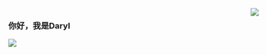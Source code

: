<img align="right" src="https://github-readme-stats.vercel.app/api?username=hacker233&show_icons=true&icon_color=CE1D2D&text_color=718096&bg_color=ffffff&hide_title=true" />

### 你好，我是Daryl
![](https://github-readme-stats.vercel.app/api?username=HHFeng616&theme=dark)
